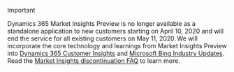 > [!IMPORTANT]
> Dynamics 365 Market Insights Preview is no longer available as a standalone application to new customers starting on April 10, 2020 and will end the service for all existing customers on May 11, 2020. We will incorporate the core technology and learnings from Market Insights Preview into [Dynamics 365 Customer Insights](https://dynamics.microsoft.com/ai/customer-insights/) and [Microsoft Bing Industry Updates](https://newspro.microsoft.com/baw/homepage). Read the [Market Insights discontinuation FAQ](../market-insights/eos-faq.md) to learn more.
